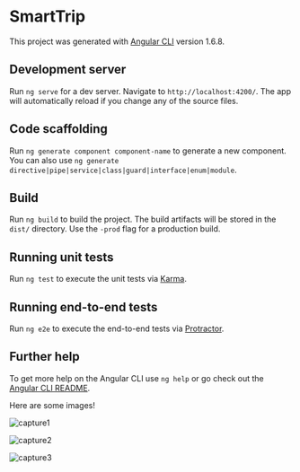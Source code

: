 # SmartTrip

This project was generated with [Angular CLI](https://github.com/angular/angular-cli) version 1.6.8.

## Development server

Run `ng serve` for a dev server. Navigate to `http://localhost:4200/`. The app will automatically reload if you change any of the source files.

## Code scaffolding

Run `ng generate component component-name` to generate a new component. You can also use `ng generate directive|pipe|service|class|guard|interface|enum|module`.

## Build

Run `ng build` to build the project. The build artifacts will be stored in the `dist/` directory. Use the `-prod` flag for a production build.

## Running unit tests

Run `ng test` to execute the unit tests via [Karma](https://karma-runner.github.io).

## Running end-to-end tests

Run `ng e2e` to execute the end-to-end tests via [Protractor](http://www.protractortest.org/).

## Further help

To get more help on the Angular CLI use `ng help` or go check out the [Angular CLI README](https://github.com/angular/angular-cli/blob/master/README.md).

Here are some images!

![capture1](https://user-images.githubusercontent.com/21118650/39958959-f41bf80c-5623-11e8-98f6-a00310a57f11.PNG)

![capture2](https://user-images.githubusercontent.com/21118650/39958960-f485c764-5623-11e8-8623-bd326e58fc95.PNG)

![capture3](https://user-images.githubusercontent.com/21118650/39958961-f64f3a30-5623-11e8-8579-4f85c55619a0.PNG)
